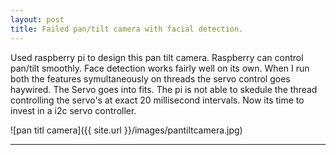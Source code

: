 ```yaml
---
layout: post
title: Failed pan/tilt camera with facial detection.
---
```


Used raspberry pi to design this pan tilt camera. Raspberry can control pan/tilt smoothly.
Face detection works fairly well on its own.
When I run both the features symultaneously on threads the servo control goes haywired. The Servo goes into fits.
The pi is not able to skedule the thread controlling the servo's at exact 20 millisecond intervals.
Now its time to invest in a i2c servo controller.

![pan titl camera]({{ site.url }}/images/pantiltcamera.jpg)

---

